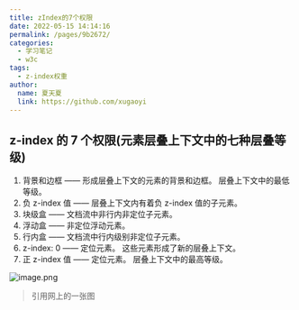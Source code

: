 ```yaml
---
title: zIndex的7个权限
date: 2022-05-15 14:14:16
permalink: /pages/9b2672/
categories:
  - 学习笔记
  - w3c
tags:
  - z-index权重
author: 
  name: 夏天夏
  link: https://github.com/xugaoyi
---
```

## z-index 的 7 个权限(元素层叠上下文中的七种层叠等级)

1. 背景和边框 —— 形成层叠上下文的元素的背景和边框。 层叠上下文中的最低等级。
2. 负 z-index 值 —— 层叠上下文内有着负 z-index 值的子元素。
3. 块级盒 —— 文档流中非行内非定位子元素。
4. 浮动盒 —— 非定位浮动元素。
5. 行内盒 —— 文档流中行内级别非定位子元素。
6. z-index: 0 —— 定位元素。 这些元素形成了新的层叠上下文。
7. 正 z-index 值 —— 定位元素。 层叠上下文中的最高等级。


![image.png](https://i.loli.net/2021/11/30/sUM7CV9ifnFHkyx.png)
>引用网上的一张图